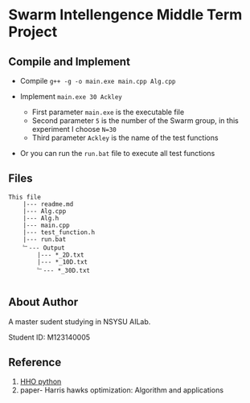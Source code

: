 # Swarm Intellengence Middle Term Project

## Compile and Implement

* Compile  `g++ -g -o main.exe main.cpp Alg.cpp`
* Implement `main.exe 30 Ackley`

  * First parameter `main.exe` is the executable file
  * Second parameter `5` is the number of the Swarm group, in this experiment I choose `N=30`
  * Third parameter `Ackley` is the name of the test functions
* Or you can run the `run.bat` file to execute all test functions

## Files

```
This file
    |--- readme.md
    |--- Alg.cpp
    |--- Alg.h
    |--- main.cpp 
    |--- test_function.h
    |--- run.bat
    ﹄--- Output
	    |--- *_2D.txt
	    |--- *_10D.txt
	    ﹄--- *_30D.txt
```

```

```

## About Author

A master sudent studying in NSYSU AILab.

Student ID: M123140005

## Reference

1. [HHO python](https://github.com/cahitberkay/Harris-Hawks-Optimization-HHO---Python-Code/blob/master/HHO.pom/cahitberkay/Harris-Hawks-Optimization-HHO---Python-Code/blob/master/HHO.py)
2. paper- Harris hawks optimization: Algorithm and applications
